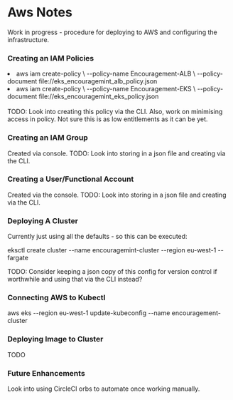 <h1>Aws Notes</h1>
<p>Work in progress - procedure for deploying to AWS and configuring the infrastructure.</p>

<h3>Creating an IAM Policies</h3>
<li>aws iam create-policy \
    --policy-name Encouragement-ALB \
    --policy-document file://eks_encouragemint_alb_policy.json</li>
<li>aws iam create-policy \
    --policy-name Encouragement-EKS \
    --policy-document file://eks_encouragemint_eks_policy.json</li><br>
TODO: Look into creating this policy via the CLI. Also, 
work on minimising access in policy. Not sure this is as low entitlements as it can be yet.

<h3>Creating an IAM Group</h3>
<p>Created via console. TODO: Look into storing in a json file and creating via the CLI.</p>

<h3>Creating a User/Functional Account</h3>
<p>Created via the console. TODO: Look into storing in a json file and creating via the CLI.</p>

<h3>Deploying A Cluster</h3>
<p>Currently just using all the defaults - so this can be executed:</p>

<p>eksctl create cluster --name encouragemint-cluster --region eu-west-1 --fargate</p>

<p>TODO: Consider keeping a json copy of this config for version control if worthwhile and using that via the CLI 
instead?</p>

<h3>Connecting AWS to Kubectl</h3>
<p>aws eks --region eu-west-1 update-kubeconfig --name encouragement-cluster</p>

<h3>Deploying Image to Cluster</h3>
TODO

<h3>Future Enhancements</h3>
<p>Look into using CircleCI orbs to automate once working manually.</p>